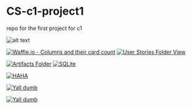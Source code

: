 # CS-c1-project1

repo for the first project for c1

![alt text](https://upload.wikimedia.org/wikipedia/commons/f/fa/Elephants_at_Amboseli_national_park_against_Mount_Kilimanjaro.jpg)

[![Waffle.io - Columns and their card count](https://badge.waffle.io/Jonjy/CS-c1-project1.svg?columns=all&logoColor=FF00F0)](https://waffle.io/Jonjy/CS-c1-project1)
[![User Stories Folder View](https://img.shields.io/badge/User%20Stories-Click%20Here%20to%20Edit-magenta.svg)](https://docs.google.com/document/d/1aGkrYf6z4p1RcXLLSSPg9AkM0_HcnYT8FyJrp0zgK_A/edit?usp=sharing)

[![Artifacts Folder](https://img.shields.io/badge/Artifacts-Click%20here%20to%20view%20folder%20-purple.svg)](https://drive.google.com/drive/folders/1k4THpVhGVOyMag9B0azLtj3kBvJXkrwO?usp=sharing)  [![SQLite](https://img.shields.io/badge/SQL-Click%20here%20to%20view%20tutorial%20-blue.svg)](https://www.tutorialspoint.com/sqlite/index.htm)

[![HAHA](https://img.shields.io/badge/WE%20MADE%20A%20LABEL-HI%20JON-ff00ff.svg)](https://www.pbs.org/wgbh/masterpiece/shows/downton-abbey/)

[![Yall dumb](https://img.shields.io/badge/Y'all%20Dumb-Like%20real%20dumb-ff00ff.svg)](https://www.shutterstock.com/search/robot+thumbs+up)

[![Yall dumb](https://img.shields.io/badge/Yall%20Dumb-so%20very%20dumb-ff00ff.svg)](http://lmgtfy.com/?q=yall+dumb)
